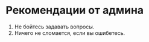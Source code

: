 # Рекомендации от админа

1. Не бойтесь задавать вопросы.
1. Ничего не сломается, если вы ошибетесь.